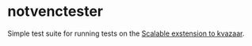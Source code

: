# notvenctester

Simple test suite for running tests on the [Scalable exstension to kvazaar](https://github.com/MrAsura/kvazaar/tree/Scalable).
